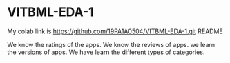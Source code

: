 # VITBML-EDA-1
My colab link is https://github.com/19PA1A0504/VITBML-EDA-1.git
README

We know the ratings of the apps.
We know the reviews of apps.
we learn the versions of apps.
We have learn the different types of categories.
